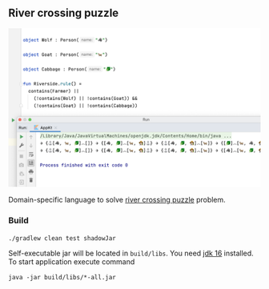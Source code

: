 ## River crossing puzzle

![](example.png "Domain-specific language example")

Domain-specific language to
solve [river crossing puzzle](https://en.wikipedia.org/wiki/River_crossing_puzzle) problem.

### Build

```shell
./gradlew clean test shadowJar
```

Self-executable jar will be located in `build/libs`. You
need [jdk 16](https://www.oracle.com/java/technologies/javase-jdk16-downloads.html) installed. To
start application execute command

```shell
java -jar build/libs/*-all.jar
```
